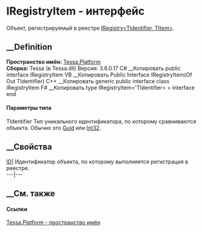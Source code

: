 # IRegistryItem<TIdentifier> \- интерфейс
Объект, регистрируемый в реестре [IRegistry<TIdentifier,
TItem>](T_Tessa_Platform_IRegistry_2.htm).
## __Definition
 **Пространство имён:** [Tessa.Platform](N_Tessa_Platform.htm)  
 **Сборка:** Tessa (в Tessa.dll) Версия: 3.6.0.17
C# __Копировать
     public interface IRegistryItem<out TIdentifier>
VB __Копировать
     Public Interface IRegistryItem(Of Out TIdentifier)
C++ __Копировать
    generic<typename TIdentifier>
    public interface class IRegistryItem
F# __Копировать
     type IRegistryItem<'TIdentifier> = interface end
#### Параметры типа
TIdentifier
     Тип уникального идентификатора, по которому сравниваются объекта. Обычно это [Guid](https://learn.microsoft.com/dotnet/api/system.guid) или [Int32](https://learn.microsoft.com/dotnet/api/system.int32). 
## __Свойства
[ID](P_Tessa_Platform_IRegistryItem_1_ID.htm)| Идентификатор объекта, по
которому выполняется регистрация в реестре.  
---|---  
##  __См. также
#### Ссылки
[Tessa.Platform - пространство имён](N_Tessa_Platform.htm)
